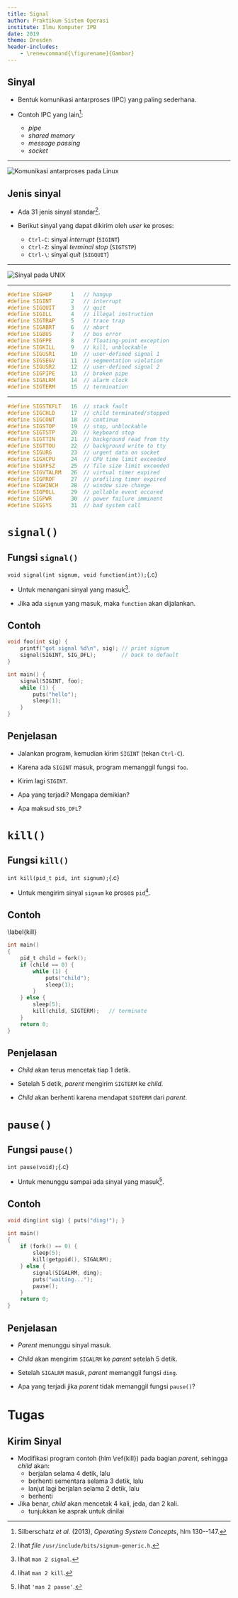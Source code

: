 ```yaml
---
title: Signal
author: Praktikum Sistem Operasi
institute: Ilmu Komputer IPB
date: 2019
theme: Dresden
header-includes:
    - \renewcommand{\figurename}{Gambar}
---
```


## Sinyal

- Bentuk komunikasi antarproses (IPC) yang paling sederhana.

- Contoh IPC yang lain[^03-ipc]:
    - *pipe*
    - *shared memory*
    - *message passing*
    - *socket*

[^03-ipc]: Silberschatz *et al.* (2013), *Operating System Concepts*, hlm 130--147.

---

![Komunikasi antarproses pada Linux](img/ipc.png)

## Jenis sinyal

- Ada 31 jenis sinyal standar[^03-signum].

- Berikut sinyal yang dapat dikirim oleh *user* ke proses:
    - `Ctrl-C`: sinyal *interrupt* (`SIGINT`)
    - `Ctrl-Z`: sinyal *terminal stop* (`SIGTSTP`)
    - `Ctrl-\`: sinyal *quit* (`SIGQUIT`)

[^03-signum]: lihat *file* `/usr/include/bits/signum-generic.h`.

---

![Sinyal pada UNIX](img/signals.png)

---

~~~c
#define SIGHUP      1   // hangup
#define SIGINT      2   // interrupt
#define SIGQUIT     3   // quit
#define SIGILL      4   // illegal instruction
#define SIGTRAP     5   // trace trap
#define SIGABRT     6   // abort
#define SIGBUS      7   // bus error
#define SIGFPE      8   // floating-point exception
#define SIGKILL     9   // kill, unblockable
#define SIGUSR1     10  // user-defined signal 1
#define SIGSEGV     11  // segmentation violation
#define SIGUSR2     12  // user-defined signal 2
#define SIGPIPE     13  // broken pipe
#define SIGALRM     14  // alarm clock
#define SIGTERM     15  // termination
~~~

---

~~~c
#define SIGSTKFLT   16  // stack fault
#define SIGCHLD     17  // child terminated/stopped
#define SIGCONT     18  // continue
#define SIGSTOP     19  // stop, unblockable
#define SIGTSTP     20  // keyboard stop
#define SIGTTIN     21  // background read from tty
#define SIGTTOU     22  // background write to tty
#define SIGURG      23  // urgent data on socket
#define SIGXCPU     24  // CPU time limit exceeded
#define SIGXFSZ     25  // file size limit exceeded
#define SIGVTALRM   26  // virtual timer expired
#define SIGPROF     27  // profiling timer expired
#define SIGWINCH    28  // window size change
#define SIGPOLL     29  // pollable event occured
#define SIGPWR      30  // power failure imminent
#define SIGSYS      31  // bad system call
~~~


# `signal()`

## Fungsi `signal()`

`void signal(int signum, void function(int));`{.c}

- Untuk menangani sinyal yang masuk[^03-signal].

- Jika ada `signum` yang masuk, maka `function` akan dijalankan.

[^03-signal]: lihat `man 2 signal`.


## Contoh

~~~c
void foo(int sig) {
    printf("got signal %d\n", sig); // print signum
    signal(SIGINT, SIG_DFL);        // back to default
}

int main() {
    signal(SIGINT, foo);
    while (1) {
        puts("hello");
        sleep(1);
    }
}
~~~

## Penjelasan

- Jalankan program, kemudian kirim `SIGINT` (tekan `Ctrl-C`).

- Karena ada `SIGINT` masuk, program memanggil fungsi `foo`.

- Kirim lagi `SIGINT`.

- Apa yang terjadi? Mengapa demikian?

- Apa maksud `SIG_DFL`?


# `kill()`

## Fungsi `kill()`

`int kill(pid_t pid, int signum);`{.c}

- Untuk mengirim sinyal `signum` ke proses `pid`[^03-kill].

[^03-kill]: lihat `man 2 kill`.

## Contoh

\label{kill}

~~~c
int main()
{
    pid_t child = fork();
    if (child == 0) {
        while (1) {
            puts("child");
            sleep(1);
        }
    } else {
        sleep(5);
        kill(child, SIGTERM);   // terminate
    }
    return 0;
}
~~~

## Penjelasan

- *Child* akan terus mencetak tiap 1 detik.

- Setelah 5 detik, *parent* mengirim `SIGTERM` ke *child*.

- *Child* akan berhenti karena mendapat `SIGTERM` dari *parent*.


# `pause()`

## Fungsi `pause()`

`int pause(void);`{.c}

- Untuk menunggu sampai ada sinyal yang masuk[^03-pause].

[^03-pause]: lihat `'man 2 pause'`.

## Contoh

~~~c
void ding(int sig) { puts("ding!"); }

int main()
{
    if (fork() == 0) {
        sleep(5);
        kill(getppid(), SIGALRM);
    } else {
        signal(SIGALRM, ding);
        puts("waiting...");
        pause();
    }
    return 0;
}
~~~

## Penjelasan

- *Parent* menunggu sinyal masuk.

- *Child* akan mengirim `SIGALRM` ke *parent* setelah 5 detik.

- Setelah `SIGALRM` masuk, *parent* memanggil fungsi `ding`.

- Apa yang terjadi jika *parent* tidak memanggil fungsi `pause()`?


# Tugas

## Kirim Sinyal

- Modifikasi program contoh (hlm \ref{kill}) pada bagian *parent*, sehingga *child* akan:
    - berjalan selama 4 detik, lalu
    - berhenti sementara selama 3 detik, lalu
    - lanjut lagi berjalan selama 2 detik, lalu
    - berhenti
- Jika benar, *child* akan mencetak 4 kali, jeda, dan 2 kali.
    - tunjukkan ke asprak untuk dinilai

<!--

## Implementasi Fungsi `system()` (Bonus)

- Implementasikan sendiri fungsi `system()` anda sesuai penjelasan yang tertera pada manual[^03-system].
    - gunakan fungsi `fork()`, `execl()`, `wait()`, dan `signal()`
    - coba jalankan beberapa perintah memakai fungsi tsb
- Kumpulkan di LMS berupa satu *file* dengan nama `[NIM].c`.
    - **opsional**, plagiasi akan mendapat sanksi nilai $-100$
    - paling lambat besok pukul 22:00

[^03-system]: lihat `man 3 system`.

---

```c
#include <unistd.h>
#include <signal.h>
#include <sys/wait.h>

int _system(const char *cmd) {
    /* TODO: implement system() function */
    return 0;
}

int main() {
    _system("cal -3");
    return 0;
}
```

-->

